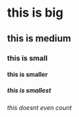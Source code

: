 # this is big
## this is medium
### this is small
#### this is smaller
##### this is smallest
###### this doesnt even count
